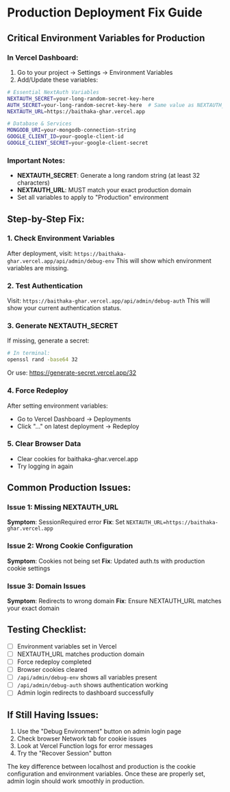 # Production Deployment Fix Guide

## Critical Environment Variables for Production

### In Vercel Dashboard:

1. Go to your project → Settings → Environment Variables
2. Add/Update these variables:

```bash
# Essential NextAuth Variables
NEXTAUTH_SECRET=your-long-random-secret-key-here
AUTH_SECRET=your-long-random-secret-key-here  # Same value as NEXTAUTH_SECRET
NEXTAUTH_URL=https://baithaka-ghar.vercel.app

# Database & Services
MONGODB_URI=your-mongodb-connection-string
GOOGLE_CLIENT_ID=your-google-client-id
GOOGLE_CLIENT_SECRET=your-google-client-secret
```

### Important Notes:

- **NEXTAUTH_SECRET**: Generate a long random string (at least 32 characters)
- **NEXTAUTH_URL**: MUST match your exact production domain
- Set all variables to apply to "Production" environment

## Step-by-Step Fix:

### 1. Check Environment Variables

After deployment, visit: `https://baithaka-ghar.vercel.app/api/admin/debug-env`
This will show which environment variables are missing.

### 2. Test Authentication

Visit: `https://baithaka-ghar.vercel.app/api/admin/debug-auth`
This will show your current authentication status.

### 3. Generate NEXTAUTH_SECRET

If missing, generate a secret:

```bash
# In terminal:
openssl rand -base64 32
```

Or use: https://generate-secret.vercel.app/32

### 4. Force Redeploy

After setting environment variables:

- Go to Vercel Dashboard → Deployments
- Click "..." on latest deployment → Redeploy

### 5. Clear Browser Data

- Clear cookies for baithaka-ghar.vercel.app
- Try logging in again

## Common Production Issues:

### Issue 1: Missing NEXTAUTH_URL

**Symptom**: SessionRequired error
**Fix**: Set `NEXTAUTH_URL=https://baithaka-ghar.vercel.app`

### Issue 2: Wrong Cookie Configuration

**Symptom**: Cookies not being set
**Fix**: Updated auth.ts with production cookie settings

### Issue 3: Domain Issues

**Symptom**: Redirects to wrong domain
**Fix**: Ensure NEXTAUTH_URL matches your exact domain

## Testing Checklist:

- [ ] Environment variables set in Vercel
- [ ] NEXTAUTH_URL matches production domain
- [ ] Force redeploy completed
- [ ] Browser cookies cleared
- [ ] `/api/admin/debug-env` shows all variables present
- [ ] `/api/admin/debug-auth` shows authentication working
- [ ] Admin login redirects to dashboard successfully

## If Still Having Issues:

1. Use the "Debug Environment" button on admin login page
2. Check browser Network tab for cookie issues
3. Look at Vercel Function logs for error messages
4. Try the "Recover Session" button

The key difference between localhost and production is the cookie configuration and environment variables. Once these are properly set, admin login should work smoothly in production.
